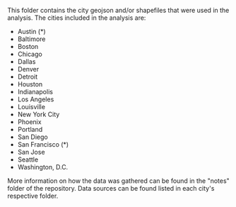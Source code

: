 This folder contains the city geojson and/or shapefiles that were used in the analysis. The cities included in the analysis are:

- Austin (*)
- Baltimore
- Boston
- Chicago
- Dallas
- Denver
- Detroit
- Houston
- Indianapolis
- Los Angeles
- Louisville
- New York City
- Phoenix
- Portland
- San Diego
- San Francisco (*)
- San Jose
- Seattle
- Washington, D.C.

More information on how the data was gathered can be found in the "notes" folder of the repository. Data sources can be found listed in each city's respective folder.
